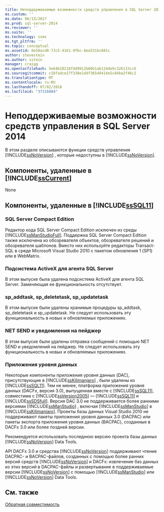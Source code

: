 ```yaml
---
title: Неподдерживаемые возможности средств управления в SQL Server 2014 | Документация Майкрософт
ms.custom: ''
ms.date: 06/13/2017
ms.prod: sql-server-2014
ms.reviewer: ''
ms.suite: ''
ms.technology: ssms
ms.tgt_pltfrm: ''
ms.topic: conceptual
ms.assetid: 6e58acd0-73c5-4161-9fbc-8ea531bc681c
author: stevestein
ms.author: sstein
manager: craigg
ms.openlocfilehash: 5e64b28218f4d9912b06b1ab124de9c326133cc6
ms.sourcegitcommit: c18fadce27f330e1d4f36549414e5c84ba2f46c2
ms.translationtype: MT
ms.contentlocale: ru-RU
ms.lasthandoff: 07/02/2018
ms.locfileid: "37316084"
---
```

# <a name="discontinued-management-tools-features-in-sql-server-2014"></a>Неподдерживаемые возможности средств управления в SQL Server 2014
  В этом разделе описываются функции средств управления [!INCLUDE[ssNoVersion](../includes/ssnoversion-md.md)] , которые недоступны в [!INCLUDE[ssNoVersion](../includes/ssnoversion-md.md)].  
  
## <a name="features-removed-in-includesscurrentincludessscurrent-mdmd"></a>Компоненты, удаленные в [!INCLUDE[ssCurrent](../includes/sscurrent-md.md)]  
 None  
  
## <a name="features-removed-in-includesssql11includessssql11-mdmd"></a>Компоненты, удаленные в [!INCLUDE[ssSQL11](../includes/sssql11-md.md)]  
  
### <a name="sql-server-compact-edition"></a>SQL Server Compact Edition  
 Редактор кода SQL Server Compact Edition исключен из среды [!INCLUDE[ssManStudioFull](../includes/ssmanstudiofull-md.md)]. Поддержка SQL Server Compact Edition также исключена из обозревателя объектов, обозревателя решений и обозревателя шаблонов. Вместо них используйте редакторы Transact-SQL в среде Microsoft Visual Studio 2010 с пакетом обновления 1 (SP1) или в WebMatrix.  
  
### <a name="activex-subsystem-for-sql-server-agent"></a>Подсистема ActiveX для агента SQL Server  
 В этом выпуске была удалена подсистема ActiveX для агента SQL Server. Заменяющая ее функциональность отсутствует.  
  
### <a name="spaddtask-spdeletetask-spupdatetask"></a>sp_addtask, sp_deletetask, sp_updatetask  
 В этом выпуске были удалены хранимые процедуры sp_addtask, sp_deletetask и sp_updatetask. Не следует использовать эту функциональность в новых и обновляемых приложениях.  
  
### <a name="net-send-and-pager-notification"></a>NET SEND и уведомления на пейджер  
 В этом выпуске были удалены отправка сообщений с помощью NET SEND и уведомлений на пейджер. Не следует использовать эту функциональность в новых и обновляемых приложениях.  
  
### <a name="data-tier-applications"></a>Приложения уровня данных  
 Некоторые компоненты приложения уровня данных (DAC), присутствующие в [!INCLUDE[ssKilimanjaro](../includes/sskilimanjaro-md.md)] , были удалены из [!INCLUDE[ssSQL11](../includes/sssql11-md.md)]. Тем не менее, платформа приложения уровня данных (DACFx, версия 3.0), выпущенная вместе с [!INCLUDE[ssSQL11](../includes/sssql11-md.md)], совместима с [!INCLUDE[ssVersion2005](../includes/ssversion2005-md.md)] — [!INCLUDE[ssSQL11](../includes/sssql11-md.md)] и [!INCLUDE[ssSDSfull](../includes/sssdsfull-md.md)]. Версия DAC 3.0 не поддерживается более ранними версиями [!INCLUDE[ssManStudio](../includes/ssmanstudio-md.md)] , включая [!INCLUDE[ssManStudio](../includes/ssmanstudio-md.md)] в [!INCLUDE[ssKilimanjaro](../includes/sskilimanjaro-md.md)]. Проекты базы данных Visual Studio 2010 не поддерживают пакеты приложения уровня данных 3.0 (DACPAC) или пакеты экспорта приложения уровня данных (BACPAC), созданные в DACFx 3.0 или более поздней версии.  
  
 Рекомендуется использовать последнюю версию проекта базы данных [!INCLUDE[ssNoVersion](../includes/ssnoversion-md.md)] Data Tools.  
  
 API DACFx 3.0 и средства [!INCLUDE[ssNoVersion](../includes/ssnoversion-md.md)] поддерживают чтение DACPAC- и BACPAC-файлов, созданных с помощью более ранних версий средств [!INCLUDE[ssNoVersion](../includes/ssnoversion-md.md)] и DACFx: извлечение баз данных из этих версий в DACPAC-файлы и развертывание в поддерживаемые версии [!INCLUDE[ssNoVersion](../includes/ssnoversion-md.md)] с помощью [!INCLUDE[ssManStudio](../includes/ssmanstudio-md.md)] или [!INCLUDE[ssNoVersion](../includes/ssnoversion-md.md)] Data Tools.  
  
## <a name="see-also"></a>См. также  
 [Обратная совместимость](../../2014/getting-started/backward-compatibility.md)  
  
  
